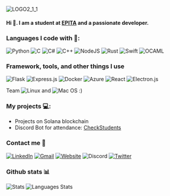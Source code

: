 ![LOGO2_1_1](https://user-images.githubusercontent.com/14821642/130301893-7d7ebc12-37b3-41bb-bab0-c1e21bf87a19.gif)

#### Hi 👋. I am a student at [EPITA](https://www.epita.fr) and a passionate developer.

### Languages I code with 🎯:
![Python](https://img.shields.io/badge/python-3670A0?style=for-the-badge&logo=python&logoColor=ffdd54)
![C](https://img.shields.io/badge/c-%2300599C.svg?style=for-the-badge&logo=c&logoColor=white)
![C#](https://img.shields.io/badge/c%23-%23239120.svg?style=for-the-badge&logo=c-sharp&logoColor=white)
![C++](https://img.shields.io/badge/c++-%2300599C.svg?style=for-the-badge&logo=c%2B%2B&logoColor=white)
![NodeJS](https://img.shields.io/badge/node.js-6DA55F?style=for-the-badge&logo=node.js&logoColor=white)
![Rust](https://img.shields.io/badge/rust-%23000000.svg?style=for-the-badge&logo=rust&logoColor=white)
![Swift](https://img.shields.io/badge/swift-F54A2A?style=for-the-badge&logo=swift&logoColor=white)
![OCAML](https://img.shields.io/badge/-Ocaml-orange?color=cc4100&style=for-the-badge&logo=ocaml&logoColor=white)

### Framework, tools, and other things I use
![Flask](https://img.shields.io/badge/flask-%23000.svg?style=for-the-badge&logo=flask&logoColor=white)
![Express.js](https://img.shields.io/badge/express.js-%23404d59.svg?style=for-the-badge&logo=express&logoColor=%2361DAFB)
![Docker](https://img.shields.io/badge/docker-%230db7ed.svg?style=for-the-badge&logo=docker&logoColor=white)
![Azure](https://img.shields.io/badge/azure-%230072C6.svg?style=for-the-badge&logo=microsoftazure&logoColor=white)
![React](https://img.shields.io/badge/react-%2320232a.svg?style=for-the-badge&logo=react&logoColor=%2361DAFB)
![Electron.js](https://img.shields.io/badge/Electron-191970?style=for-the-badge&logo=Electron&logoColor=white)

Team ![Linux](https://img.shields.io/badge/Linux-FCC624?style=for-the-badge&logo=linux&logoColor=black) and ![Mac OS](https://img.shields.io/badge/mac%20os-000000?style=for-the-badge&logo=macos&logoColor=F0F0F0) :)


### My projects 💻:
- Projects on Solana blockchain
- Discord Bot for attendance: [CheckStudents](https://github.com/Renaud-Dov/CheckStudents)

### Contact me 📢
[![LinkedIn](https://img.shields.io/badge/renaud.dov.devers-%230077B5.svg?style=for-the-badge&logo=linkedin&logoColor=white)](https://www.linkedin.com/in/renaud-dov-devers)
[![Gmail](https://img.shields.io/badge/contact@bugbear.fr-D14836?style=for-the-badge)](mailto:dov@chavers.org)
[![Website](https://img.shields.io/badge/bugbear.fr-4DC730?style=for-the-badge)](https://bugbear.fr)
![Discord](https://img.shields.io/badge/BugBear%238715-%237289DA.svg?style=for-the-badge&logo=discord&logoColor=white)
[![Twitter](https://img.shields.io/badge/dov__chavers-%231DA1F2.svg?style=for-the-badge&logo=Twitter&logoColor=white)](https://twitter.com/dov_chavers/)


### Github stats 📊
![Stats](https://github-readme-stats.vercel.app/api?username=Renaud-Dov&show_icons=true&bg_color=45,e6930e,a61127&title_color=fff&text_color=fff&icon_color=fff)
![Languages Stats](https://github-readme-stats.vercel.app/api/top-langs/?username=Renaud-Dov&show_icons=true&bg_color=45,e6930e,a61127&title_color=fff&text_color=fff&icon_color=fff&layout=compact)

